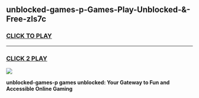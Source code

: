 
## unblocked-games-p-Games-Play-Unblocked-&-Free-zls7c
<h3>
<a href="https://premium76.site?title=unblocked-games-p&ref=24A">CLICK TO PLAY</a></h3>
<hr>

<h3>
<a href="https://premium76.site?title=unblocked-games-p&ref=24A">CLICK 2 PLAY</a>
  
</h3>

<a href="https://premium76.site?title=unblocked-games-p&ref=24A"><img src="https://clearcache.store/games.png"></a>


**unblocked-games-p games unblocked: Your Gateway to Fun and Accessible Online Gaming**

